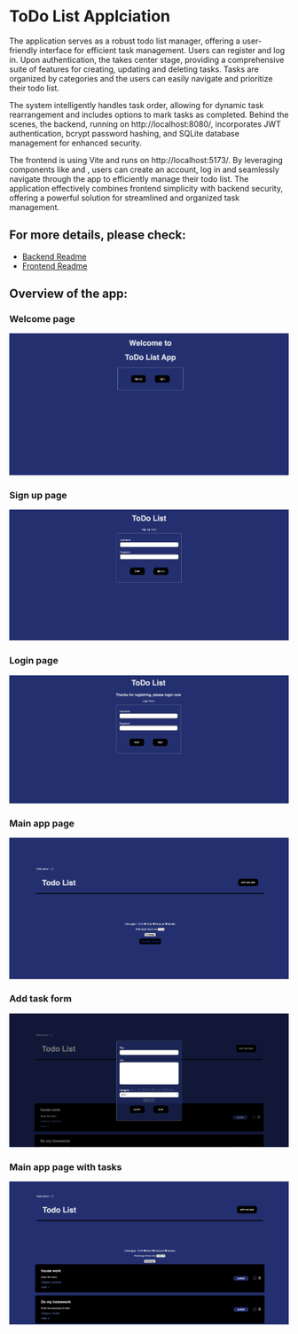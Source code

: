 # ToDo List Applciation

The application serves as a robust todo list manager, offering a user-friendly interface for efficient task management. Users can register and log in. Upon authentication, the <MainApp/> takes center stage, providing a comprehensive suite of features for creating, updating and deleting tasks. Tasks are organized by categories  and the users can easily navigate and prioritize their todo list. 

The system intelligently handles task order, allowing for dynamic task rearrangement and includes options to mark tasks as completed. Behind the scenes, the backend, running on http://localhost:8080/, incorporates JWT authentication, bcrypt password hashing, and SQLite database management for enhanced security. 

The frontend is using Vite and runs on http://localhost:5173/. By leveraging components like <Signup/> and <Login/>, users can create an account, log in and seamlessly navigate through the app to efficiently manage their todo list. The application effectively combines frontend simplicity with backend security, offering a powerful solution for streamlined and organized task management.

## For more details, please check: 
- [Backend Readme](https://github.com/chaouite/todoList-app/blob/main/todoList-app-backend/Readme.md)
- [Frontend Readme](https://github.com/chaouite/todoList-app/blob/main/todoList-app-frontend/README.md)

## Overview of the app: 
### Welcome page
![Welcome page](https://github.com/chaouite/todoList-app/blob/main/todoList-app-frontend/images/welcome_page.png)

### Sign up page
![Sign up page](https://github.com/chaouite/todoList-app/blob/main/todoList-app-frontend/images/signup.png)

### Login page
![Login page](https://github.com/chaouite/todoList-app/blob/main/todoList-app-frontend/images/login_page.png)

### Main app page
![Main app page](https://github.com/chaouite/todoList-app/blob/main/todoList-app-frontend/images/main_app.png)

### Add task form
![Add task form](https://github.com/chaouite/todoList-app/blob/main/todoList-app-frontend/images/form_add_task.png)

### Main app page with tasks
![Main app page with tasks](https://github.com/chaouite/todoList-app/blob/main/todoList-app-frontend/images/main_app_with_tasks.png)


